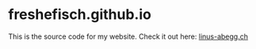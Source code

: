 # freshefisch.github.io
This is the source code for my website. Check it out here: [linus-abegg.ch](https://linus-abegg.ch/)
